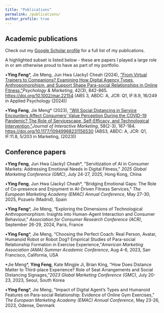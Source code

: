 ```yaml
---
title: "Publications"
permalink: /publications/
author_profile: true
---
```


## Academic publications

Check out my [Google Scholar profile](https://scholar.google.com/citations?user=S5H7pxYAAAAJ&hl=en) for a full list of my publications.

A highlighted subset is listed below - these are papers I played a large role in or am otherwise proud to have as part of my portfolio.

•**Ying Feng***, Jie Meng, Jun Hwa (Jacky) Cheah (2024), ["From Virtual Trainers to Companions? Examining How Digital Agency Types, Anthropomorphism, and Support Shape Para-social Relationships in Online Fitness,"](https://doi.org/10.1002/mar.22154)_Psychology & Marketing_, 42(3), 842-865. https://doi.org/10.1002/mar.22154
         (ABS 3, ABDC: A, JCR: Q1, IF:8.9, 16/249 in Applied Psychology (2024))

•**Ying Feng**, Jie Meng* (2023), ["Will Social Distancing in Service Encounters Affect Consumers’ Value Perception During the COVID-19 Pandemic? The Role of Servicescape, Self-Efficacy, and Technological Intervention,"](https://doi.org/10.1177/10949968231156530)_Journal of Interactive Marketing_, 58(2-3), 167-184. https://doi.org/10.1177/10949968231156530
         (ABS3, ABDC: A, JCR: Q1, IF:11.8, 5/203 in Marketing, (2023))


## Conference papers
•**Ying Feng**, Jun Hwa (Jacky) Cheah*, "Servitization of AI in Consumer Markets: Addressing Emotional Needs in Digital Fitness," _2025 Global Marketing Conference (GMC)_, July 24-27, 2025, Hong Kong, China

•**Ying Feng**, Jun Hwa (Jacky) Cheah*, "Bridging Emotional Gaps: The Role of Co-presence and Enjoyment in AI-Driven Fitness Services," _The European Marketing Academy (EMAC) Annual Conference_, May 27-30, 2025, Pozuelo (Madrid), Spain 

•**Ying Feng***, Jie Meng, “Exploring the Dimensions of Technological Anthropomorphism: Insights into Human-Agent Interaction and Consumer Behaviour,” _Association for Consumer Research Conference (ACR)_, September 26-29, 2024, Paris, France 

•**Ying Feng***, Jie Meng, “Choosing the Perfect Coach: Real Person, Avatar, Humanoid Robot or Robot Dog? Empirical Studies of Para-social Relationship Formation in Exercise Experience,”_American Marketing Association (AMA) Summer Academic Conference_, Aug 4-6, 2023, San Francisco, California, USA 

•Jie Meng*, **Ying Feng**, Kate Mingjie Ji, Brian King, “How Does Distance Matter to Third-place Experience? Role of Seat Arrangements and Social Distancing Signages,”_2023 Global Marketing Conference (GMC)_, July 20-23, 2023, Seoul, South Korea 

•**Ying Feng***, Jie Meng, "Impact of Digital Agent’s Types and Humanoid Features on Para-social Relationship: Evidence of Online Gym Exercises," _The European Marketing Academy (EMAC) Annual Conference_, May 23-26, 2023, Odense, Denmark 
